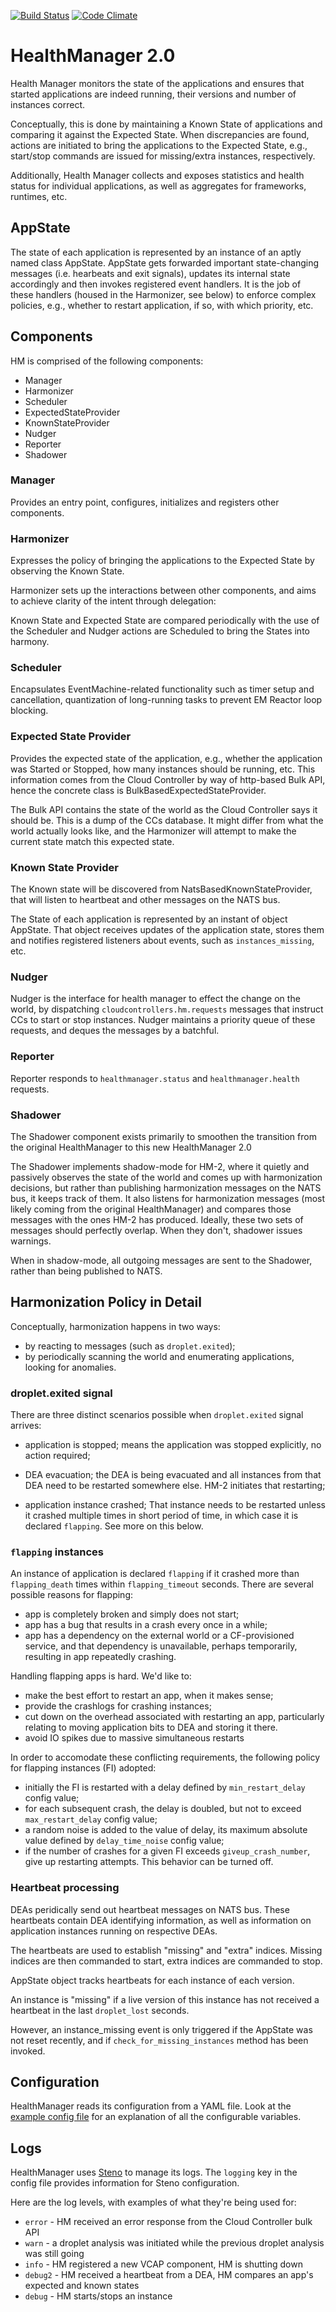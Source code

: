 [![Build Status](https://travis-ci.org/cloudfoundry/health_manager.png)](https://travis-ci.org/cloudfoundry/health_manager)
[![Code Climate](https://codeclimate.com/github/cloudfoundry/health_manager.png)](https://codeclimate.com/github/cloudfoundry/health_manager)

# HealthManager 2.0

Health Manager monitors the state of the applications and ensures that started
applications are indeed running, their versions and number of
instances correct.

Conceptually, this is done by maintaining a Known State of
applications and comparing it against the Expected State. When
discrepancies are found, actions are initiated to bring the
applications to the Expected State, e.g., start/stop commands are
issued for missing/extra instances, respectively.

Additionally, Health Manager collects and exposes statistics and
health status for individual applications, as well as aggregates for
frameworks, runtimes, etc.

## AppState

The state of each application is represented by an instance of an
aptly named class AppState. AppState gets forwarded important
state-changing messages (i.e. hearbeats and exit signals), updates its
internal state accordingly and then invokes registered event
handlers. It is the job of these handlers (housed in the Harmonizer,
see below) to enforce complex policies, e.g., whether to restart
application, if so, with which priority, etc.

## Components

HM is comprised of the following components:

- Manager
- Harmonizer
- Scheduler
- ExpectedStateProvider
- KnownStateProvider
- Nudger
- Reporter
- Shadower

### Manager

Provides an entry point, configures, initializes and registers other
components.

### Harmonizer

Expresses the policy of bringing the applications to the Expected
State by observing the Known State.

Harmonizer sets up the interactions between other components, and aims
to achieve clarity of the intent through delegation:

Known State and Expected State are compared periodically with the use
of the Scheduler and Nudger actions are Scheduled to bring the States
into harmony.

### Scheduler

Encapsulates EventMachine-related functionality such as timer setup
and cancellation, quantization of long-running tasks to prevent EM
Reactor loop blocking.

### Expected State Provider

Provides the expected state of the application, e.g., whether the
application was Started or Stopped, how many instances should be
running, etc. This information comes from the Cloud Controller by way
of http-based Bulk API, hence the concrete class is
BulkBasedExpectedStateProvider.

The Bulk API contains the state of the world as the Cloud Controller says 
it should be. This is a dump of the CCs database. It might differ from what 
the world actually looks like, and the Harmonizer will attempt to make the 
current state match this expected state.

### Known State Provider

The Known state will be discovered from NatsBasedKnownStateProvider,
that will listen to heartbeat and other messages on the NATS bus.

The State of each application is represented by an instant of object
AppState. That object receives updates of the application state,
stores them and notifies registered listeners about events, such as
`instances_missing`, etc.

### Nudger

Nudger is the interface for health manager to effect the change on the
world, by dispatching `cloudcontrollers.hm.requests` messages
that instruct CCs to start or stop instances. Nudger maintains a
priority queue of these requests, and deques the messages by a
batchful.

### Reporter

Reporter responds to `healthmanager.status` and `healthmanager.health`
requests.

### Shadower

The Shadower component exists primarily to smoothen the transition from the
original HealthManager to this new HealthManager 2.0

The Shadower implements shadow-mode for HM-2, where it quietly and
passively observes the state of the world and comes up with
harmonization decisions, but rather than publishing harmonization
messages on the NATS bus, it keeps track of them. It also listens for
harmonization messages (most likely coming from the original
HealthManager) and compares those messages with the ones HM-2 has
produced. Ideally, these two sets of messages should perfectly
overlap. When they don't, shadower issues warnings.

When in shadow-mode, all outgoing messages are sent to the Shadower,
rather than being published to NATS.


## Harmonization Policy in Detail

Conceptually, harmonization happens in two ways:

- by reacting to messages (such as `droplet.exited`);
- by periodically scanning the world and enumerating applications,
  looking for anomalies.

### droplet.exited signal

There are three distinct scenarios possible when `droplet.exited`
signal arrives:

- application is stopped; means the application was stopped
  explicitly, no action required;

- DEA evacuation; the DEA is being evacuated and all instances from that DEA
  need to be restarted somewhere else. HM-2 initiates that restarting;

- application instance crashed; That instance needs to be restarted unless it
  crashed multiple times in short period of time, in which case it is
  declared `flapping`. See more on this below.

### `flapping` instances

An instance of application is declared `flapping` if it crashed more
than `flapping_death` times within `flapping_timeout` seconds. There
are several possible reasons for flapping:

- app is completely broken and simply does not start;
- app has a bug that results in a crash every once in a while;
- app has a dependency on the external world or a CF-provisioned
  service, and that dependency is unavailable, perhaps temporarily,
  resulting in app repeatedly crashing.

Handling flapping apps is hard. We'd like to:

- make the best effort to restart an app, when it makes sense;
- provide the crashlogs for crashing instances;
- cut down on the overhead associated with restarting an
  app, particularly relating to moving application bits to DEA and
  storing it there.
- avoid IO spikes due to massive simultaneous restarts

In order to accomodate these conflicting requirements, the following
policy for flapping instances (FI) adopted:

- initially the FI is restarted with a delay defined by `min_restart_delay` config value;
- for each subsequent crash, the delay is doubled, but not to exceed `max_restart_delay` config value;
- a random noise is added to the value of delay, its maximum absolute value defined by
  `delay_time_noise` config value;
- if the number of crashes for a given FI exceeds `giveup_crash_number`, give up restarting attempts.
  This behavior can be turned off.

### Heartbeat processing

DEAs peridically send out heartbeat messages on NATS bus. These
heartbeats contain DEA identifying information, as well as information
on application instances running on respective DEAs.

The heartbeats are used to establish "missing" and "extra"
indices. Missing indices are then commanded to start, extra indices
are commanded to stop.

AppState object tracks heartbeats for each instance of each version.

An instance is "missing" if a live version of this instance has not
received a heartbeat in the last `droplet_lost` seconds.

However, an instance_missing event is only triggered if the AppState
was not reset recently, and if `check_for_missing_instances` method
has been invoked.

## Configuration

HealthManager reads its configuration from a YAML file. Look at the 
[example config file](https://github.com/cloudfoundry/health_manager/blob/master/config/health_manager.yml) for an
explanation of all the configurable variables.

## Logs

HealthManager uses [Steno](http://github.com/cloudfoundry/steno) to manage its logs. The `logging` key in the config
file provides information for Steno configuration.

Here are the log levels, with examples of what they're being used for:
* `error` - HM received an error response from the Cloud Controller bulk API
* `warn` - a droplet analysis was initiated while the previous droplet analysis was still going
* `info` - HM registered a new VCAP component, HM is shutting down
* `debug2` - HM received a heartbeat from a DEA, HM compares an app's expected and known states
* `debug` - HM starts/stops an instance
